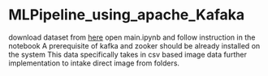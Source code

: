 # MLPipeline_using_apache_Kafaka
download dataset from [here](https://www.kaggle.com/zalando-research/fashionmnist)
open main.ipynb and follow instruction in the notebook
A prerequisite of kafka and zooker should be already installed on the system
This data specifically takes in csv based image data
further implementation to intake direct image from folders.
